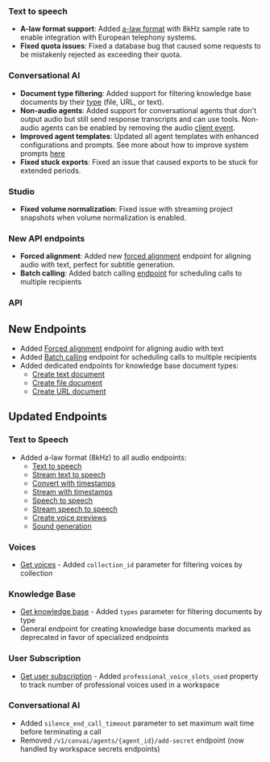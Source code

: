 ### Text to speech

- **A-law format support**: Added [a-law format](/docs/api-reference/text-to-speech/convert#request.query.output_format) with 8kHz sample rate to enable integration with European telephony systems.
- **Fixed quota issues**: Fixed a database bug that caused some requests to be mistakenly rejected as exceeding their quota.

### Conversational AI

- **Document type filtering**: Added support for filtering knowledge base documents by their [type](/docs/api-reference/knowledge-base/get-knowledge-base-list#request.query.types) (file, URL, or text).
- **Non-audio agents**: Added support for conversational agents that don't output audio but still send response transcripts and can use tools. Non-audio agents can be enabled by removing the audio [client event](/docs/conversational-ai/customization/events/client-events).
- **Improved agent templates**: Updated all agent templates with enhanced configurations and prompts. See more about how to improve system prompts [here](/docs/conversational-ai/best-practices/prompting-guide)
- **Fixed stuck exports**: Fixed an issue that caused exports to be stuck for extended periods.

### Studio

- **Fixed volume normalization**: Fixed issue with streaming project snapshots when volume normalization is enabled.

### New API endpoints

- **Forced alignment**: Added new [forced alignment](/docs/api-reference/forced-alignment) endpoint for aligning audio with text, perfect for subtitle generation.
- **Batch calling**: Added batch calling [endpoint](/docs/api-reference/conversations/create-batch-call) for scheduling calls to multiple recipients

### API

<Accordion title="View API changes">

## New Endpoints

- Added [Forced alignment](/docs/api-reference/forced-alignment) endpoint for aligning audio with text
- Added [Batch calling](/docs/api-reference/conversational-ai/batch-calling/submit) endpoint for scheduling calls to multiple recipients
- Added dedicated endpoints for knowledge base document types:
  - [Create text document](/docs/api-reference/knowledge-base/text)
  - [Create file document](/docs/api-reference/knowledge-base/file)
  - [Create URL document](/docs/api-reference/knowledge-base/url)

## Updated Endpoints

### Text to Speech

- Added a-law format (8kHz) to all audio endpoints:
  - [Text to speech](/docs/api-reference/text-to-speech/convert)
  - [Stream text to speech](/docs/api-reference/text-to-speech/convert-as-stream)
  - [Convert with timestamps](/docs/api-reference/text-to-speech/convert-with-timestamps)
  - [Stream with timestamps](/docs/api-reference/text-to-speech/stream-with-timestamps)
  - [Speech to speech](/docs/api-reference/speech-to-speech)
  - [Stream speech to speech](/docs/api-reference/speech-to-speech/convert-as-stream)
  - [Create voice previews](/docs/api-reference/text-to-voice/create-previews)
  - [Sound generation](/docs/api-reference/sound-generation)

### Voices

- [Get voices](/docs/api-reference/voices/get-all) - Added `collection_id` parameter for filtering voices by collection

### Knowledge Base

- [Get knowledge base](/docs/api-reference/knowledge-base/get-all) - Added `types` parameter for filtering documents by type
- General endpoint for creating knowledge base documents marked as deprecated in favor of specialized endpoints

### User Subscription

- [Get user subscription](/docs/api-reference/user/subscription) - Added `professional_voice_slots_used` property to track number of professional voices used in a workspace

### Conversational AI

- Added `silence_end_call_timeout` parameter to set maximum wait time before terminating a call
- Removed `/v1/convai/agents/{agent_id}/add-secret` endpoint (now handled by workspace secrets endpoints)

</Accordion>
